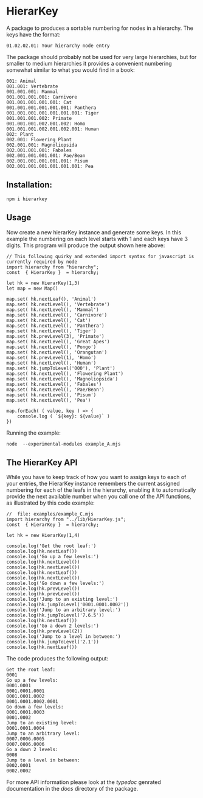 # HierarKey

A package to produces a sortable numbering for nodes in a hierarchy. The keys have the format:

```01.02.02.01: Your hierarchy node entry```

The package should probably not be used for very large hierarchies, but for smaller to medium hierarchies it provides a convenient numbering somewhat similar to what you would find in a book:
```
001: Animal
001.001: Vertebrate
001.001.001: Mammal
001.001.001.001: Carnivore
001.001.001.001.001: Cat
001.001.001.001.001.001: Panthera
001.001.001.001.001.001.001: Tiger
001.001.001.002: Primate
001.001.001.002.001.002: Homo
001.001.001.002.001.002.001: Human
002: Plant
002.001: Flowering Plant
002.001.001: Magnoliopsida
002.001.001.001: Fabales
002.001.001.001.001: Pae/Bean
002.001.001.001.001.001: Pisum
002.001.001.001.001.001.001: Pea
```

## Installation:

```npm i hierarkey```


## Usage 

Now create a new hierarKey instance and generate some keys. In this example the numbering on each level starts with 1 and each keys have 3 digits. This program will produce the output shown here above:

```
// This following quirky and extended import syntax for javascript is currently required by node
import hierarchy from "hierarchy"; 
const  { HierarKey }  = hierarchy;  

let hk = new HierarKey(1,3)  
let map = new Map()

map.set( hk.nextLeaf(), 'Animal')
map.set( hk.nextLevel(), 'Vertebrate')
map.set( hk.nextLevel(), 'Mammal')
map.set( hk.nextLevel(), 'Carnivore')
map.set( hk.nextLevel(), 'Cat')
map.set( hk.nextLevel(), 'Panthera')
map.set( hk.nextLevel(), 'Tiger')
map.set( hk.prevLevel(3), 'Primate')
map.set( hk.nextLevel(), 'Great Apes')
map.set( hk.nextLevel(), 'Pongo')
map.set( hk.nextLevel(), 'Orangutan')
map.set( hk.prevLevel(1), 'Homo')
map.set( hk.nextLevel(), 'Human')
map.set( hk.jumpToLevel('000'), 'Plant')
map.set( hk.nextLevel(), 'Flowering Plant')
map.set( hk.nextLevel(), 'Magnoliopsida')
map.set( hk.nextLevel(), 'Fabales')
map.set( hk.nextLevel(), 'Pae/Bean')
map.set( hk.nextLevel(), 'Pisum')
map.set( hk.nextLevel(), 'Pea')

map.forEach( ( value, key ) => {
    console.log ( `${key}: ${value}` ) 
})
```

Running the example: 

`node  --experimental-modules example_A.mjs`

## The HierarKey API

While you have to keep track of how you want to assign keys to each of your entries, the HierarKey instance remembers the current assigned numbering for each of the leafs in the hierarchy, enabling it to automatically provide the next available number when you call one of the API functions, as illustrated by this code example:

```
//  file: examples/example_C.mjs 
import hierarchy from "../lib/HierarKey.js";
const  { HierarKey }  = hierarchy;

let hk = new HierarKey(1,4)

console.log('Get the root leaf:')
console.log(hk.nextLeaf())
console.log('Go up a few levels:')
console.log(hk.nextLevel())
console.log(hk.nextLevel())
console.log(hk.nextLeaf())
console.log(hk.nextLevel())
console.log('Go down a few levels:')
console.log(hk.prevLevel())
console.log(hk.prevLevel())
console.log('Jump to an existing level:')
console.log(hk.jumpToLevel('0001.0001.0002'))
console.log('Jump to an arbitrary level:')
console.log(hk.jumpToLevel('7.6.5'))
console.log(hk.nextLeaf())
console.log('Go a down 2 levels:')
console.log(hk.prevLevel(2))
console.log('Jump to a level in between:')
console.log(hk.jumpToLevel('2.1'))
console.log(hk.nextLeaf())
```

The code produces the following output:

```
Get the root leaf:
0001
Go up a few levels:
0001.0001
0001.0001.0001
0001.0001.0002
0001.0001.0002.0001
Go down a few levels:
0001.0001.0003
0001.0002
Jump to an existing level:
0001.0001.0004
Jump to an arbitrary level:
0007.0006.0005
0007.0006.0006
Go a down 2 levels:
0008
Jump to a level in between:
0002.0001
0002.0002
```
For more API information please look at the *typedoc* genrated documentation in the *docs* directory of the package.


